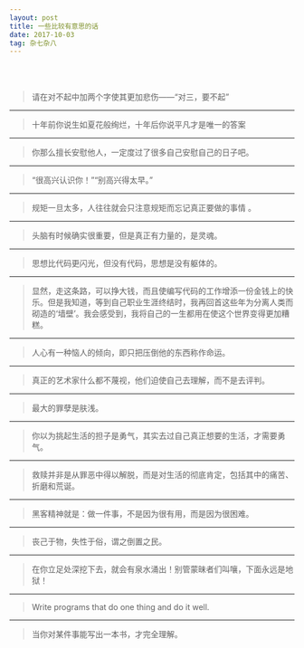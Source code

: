 ```yaml
---
layout: post
title: 一些比较有意思的话
date: 2017-10-03 
tag: 杂七杂八
---
```


<br><br>

> 请在对不起中加两个字使其更加悲伤——“对三，要不起”


---
> 十年前你说生如夏花般绚烂，十年后你说平凡才是唯一的答案


---
> 你那么擅长安慰他人，一定度过了很多自己安慰自己的日子吧。


---
> “很高兴认识你！”“别高兴得太早。”


---
> 规矩一旦太多，人往往就会只注意规矩而忘记真正要做的事情 。


---
> 头脑有时候确实很重要，但是真正有力量的，是灵魂。


---
> 思想比代码更闪光，但没有代码，思想是没有躯体的。


---
> 显然，走这条路，可以挣大钱，而且使编写代码的工作增添一份金钱上的快乐。但是我知道，等到自己职业生涯终结时，我再回首这些年为分离人类而砌造的‘墙壁’。我会感受到，我将自己的一生都用在使这个世界变得更加糟糕。


---
> 人心有一种恼人的倾向，即只把压倒他的东西称作命运。


---
> 真正的艺术家什么都不蔑视，他们迫使自己去理解，而不是去评判。


---
> 最大的罪孽是肤浅。


---
> 你以为挑起生活的担子是勇气，其实去过自己真正想要的生活，才需要勇气。


---
> 救赎并非是从罪恶中得以解脱，而是对生活的彻底肯定，包括其中的痛苦、折磨和荒诞。


---
> 黑客精神就是：做一件事，不是因为很有用，而是因为很困难。


---
> 丧己于物，失性于俗，谓之倒置之民。


---
> 在你立足处深挖下去，就会有泉水涌出！别管蒙昧者们叫嚷，下面永远是地狱！


---
> Write programs that do one thing and do it well.


---
> 当你对某件事能写出一本书，才完全理解。


